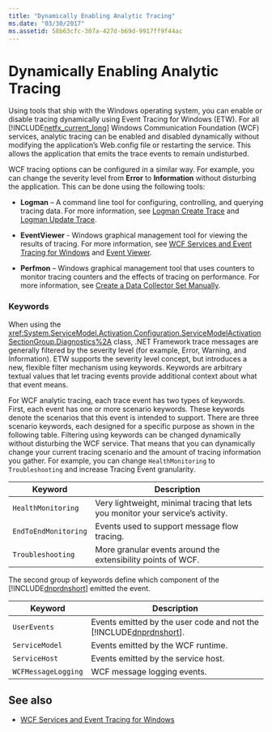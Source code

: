 ```yaml
---
title: "Dynamically Enabling Analytic Tracing"
ms.date: "03/30/2017"
ms.assetid: 58b63cfc-307a-427d-b69d-9917ff9f44ac
---
```

# Dynamically Enabling Analytic Tracing
Using tools that ship with the Windows operating system, you can enable or disable tracing dynamically using Event Tracing for Windows (ETW). For all [!INCLUDE[netfx_current_long](../../../../../includes/netfx-current-long-md.md)] Windows Communication Foundation (WCF) services, analytic tracing can be enabled and disabled dynamically without modifying the application’s Web.config file or restarting the service. This allows the application that emits the trace events to remain undisturbed.  
  
 WCF tracing options can be configured in a similar way. For example, you can change the severity level from **Error** to **Information** without disturbing the application. This can be done using the following tools:  
  
-   **Logman** – A command line tool for configuring, controlling, and querying tracing data. For more information, see [Logman Create Trace](https://go.microsoft.com/fwlink/?LinkId=165426) and [Logman Update Trace](https://go.microsoft.com/fwlink/?LinkId=165427).  
  
-   **EventViewer** - Windows graphical management tool for viewing the results of tracing. For more information, see [WCF Services and Event Tracing for Windows](../../../../../docs/framework/wcf/samples/wcf-services-and-event-tracing-for-windows.md) and [Event Viewer](https://go.microsoft.com/fwlink/?LinkId=165428).  
  
-   **Perfmon** – Windows graphical management tool that uses counters to monitor tracing counters and the effects of tracing on performance. For more information, see [Create a Data Collector Set Manually](https://go.microsoft.com/fwlink/?LinkId=165429).  
  
### Keywords  
 When using the <xref:System.ServiceModel.Activation.Configuration.ServiceModelActivationSectionGroup.Diagnostics%2A> class, .NET Framework trace messages are generally filtered by the severity level (for example, Error, Warning, and Information). ETW supports the severity level concept, but introduces a new, flexible filter mechanism using keywords. Keywords are arbitrary textual values that let tracing events provide additional context about what that event means.  
  
 For WCF analytic tracing, each trace event has two types of keywords. First, each event has one or more scenario keywords. These keywords denote the scenarios that this event is intended to support. There are three scenario keywords, each designed for a specific purpose as shown in the following table. Filtering using keywords can be changed dynamically without disturbing the WCF service. That means that you can dynamically change your current tracing scenario and the amount of tracing information you gather. For example, you can change `HealthMonitoring` to `Troubleshooting` and increase Tracing Event granularity.  
  
|Keyword|Description|  
|-------------|-----------------|  
|`HealthMonitoring`|Very lightweight, minimal tracing that lets you monitor your service’s activity.|  
|`EndToEndMonitoring`|Events used to support message flow tracing.|  
|`Troubleshooting`|More granular events around the extensibility points of WCF.|  
  
 The second group of keywords define which component of the [!INCLUDE[dnprdnshort](../../../../../includes/dnprdnshort-md.md)] emitted the event.  
  
|Keyword|Description|  
|-------------|-----------------|  
|`UserEvents`|Events emitted by the user code and not the [!INCLUDE[dnprdnshort](../../../../../includes/dnprdnshort-md.md)].|  
|`ServiceModel`|Events emitted by the WCF runtime.|  
|`ServiceHost`|Events emitted by the service host.|  
|`WCFMessageLogging`|WCF message logging events.|  
  
## See also
- [WCF Services and Event Tracing for Windows](../../../../../docs/framework/wcf/samples/wcf-services-and-event-tracing-for-windows.md)
